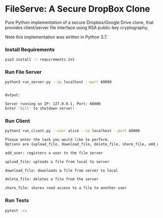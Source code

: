# FileServe: A Secure DropBox Clone

Pure Python implementation of a secure Dropbox/Google Drive clone, that provides client/server file interface using RSA public-key cryptography.

Note this implementation was written in Python 3.7.

### Install Requirements

```bash
pip3 install -r requirements.txt

```

### Run File Server

```bash
python3 run_server.py --ip localhost --port 60000


Output:

Server running on IP: 127.0.0.1, Port: 60000
Enter 'kill' to shutdown server:

```

### Run Client

```bash
python3 run_client.py --user alice --ip localhost --port 60000

Please enter the task you would like to perform.
Options are (upload_file, download_file, delete_file, share_file, add_user):

add_user: registers a user to the file server

upload_file: uploads a file from local to server

download_file: downloads a file from server to local

delete_file: deletes a file from the server

share_file: shares read access to a file to another user

```

### Run Tests

```bash
pytest -ra

```
